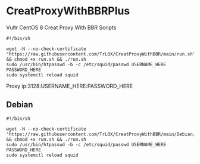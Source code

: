 # CreatProxyWithBBRPlus
Vultr CentOS 8 Creat Proxy With BBR Scripts

````
#!/bin/sh

wget -N --no-check-certificate "https://raw.githubusercontent.com/TrLOX/CreatProxyWithBBR/main/run.sh" && chmod +x run.sh && ./run.sh
sudo /usr/bin/htpasswd -b -c /etc/squid/passwd USERNAME_HERE PASSWORD_HERE
sudo systemctl reload squid
````
Proxy ip:3128:USERNAME_HERE:PASSWORD_HERE

## Debian

````
#!/bin/sh

wget -N --no-check-certificate "https://raw.githubusercontent.com/TrLOX/CreatProxyWithBBR/main/Debian/run.sh" && chmod +x run.sh && ./run.sh
sudo /usr/bin/htpasswd -b -c /etc/squid/passwd USERNAME_HERE PASSWORD_HERE
sudo systemctl reload squid
````
